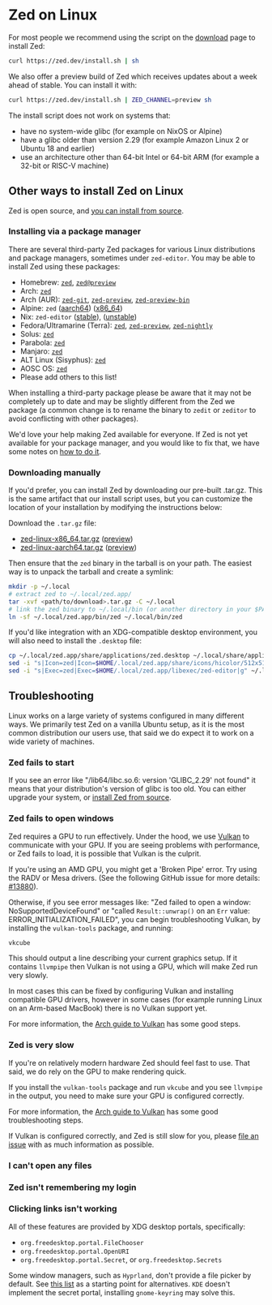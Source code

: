 # Zed on Linux

For most people we recommend using the script on the [download](/download) page to install Zed:

```sh
curl https://zed.dev/install.sh | sh
```

We also offer a preview build of Zed which receives updates about a week ahead of stable. You can install it with:

```sh
curl https://zed.dev/install.sh | ZED_CHANNEL=preview sh
```

The install script does not work on systems that:
* have no system-wide glibc (for example on NixOS or Alpine)
* have a glibc older than version 2.29 (for example Amazon Linux 2 or Ubuntu 18 and earlier)
* use an architecture other than 64-bit Intel or 64-bit ARM (for example a 32-bit or RISC-V machine)

## Other ways to install Zed on Linux

Zed is open source, and [you can install from source](./development/linux.md).

### Installing via a package manager

There are several third-party Zed packages for various Linux distributions and package managers, sometimes under `zed-editor`. You may be able to install Zed using these packages:

* Homebrew: [`zed`](https://formulae.brew.sh/cask/zed), [`zed@preview`](https://formulae.brew.sh/cask/zed@preview)
* Arch: [`zed`](https://archlinux.org/packages/extra/x86_64/zed/)
* Arch (AUR): [`zed-git`](https://aur.archlinux.org/packages/zed-git), [`zed-preview`](https://aur.archlinux.org/packages/zed-preview),  [`zed-preview-bin`](https://aur.archlinux.org/packages/zed-preview-bin)
* Alpine: `zed` ([aarch64](https://pkgs.alpinelinux.org/package/edge/testing/aarch64/zed)) ([x86_64](https://pkgs.alpinelinux.org/package/edge/testing/x86_64/zed))
* Nix: `zed-editor` ([stable](https://search.nixos.org/packages?show=zed-editor)), ([unstable](https://search.nixos.org/packages?channel=unstable&show=zed-editor))
* Fedora/Ultramarine (Terra): [`zed`](https://github.com/terrapkg/packages/tree/frawhide/anda/devs/zed/stable), [`zed-preview`](https://github.com/terrapkg/packages/tree/frawhide/anda/devs/zed/preview), [`zed-nightly`](https://github.com/terrapkg/packages/tree/frawhide/anda/devs/zed/nightly)
* Solus: [`zed`](https://github.com/getsolus/packages/tree/main/packages/z/zed)
* Parabola: [`zed`](https://www.parabola.nu/packages/extra/x86_64/zed/)
* Manjaro: [`zed`](https://packages.manjaro.org/?query=zed)
* ALT Linux (Sisyphus): [`zed`](https://packages.altlinux.org/en/sisyphus/srpms/zed/)
* AOSC OS: [`zed`](https://packages.aosc.io/packages/zed)
* Please add others to this list!

When installing a third-party package please be aware that it may not be completely up to date and may be slightly different from the Zed we package (a common change is to rename the binary to `zedit` or `zeditor` to avoid conflicting with other packages).

We'd love your help making Zed available for everyone. If Zed is not yet available for your package manager, and you would like to fix that, we have some notes on [how to do it](./development/linux.md#notes-for-packaging-zed).

### Downloading manually

If you'd prefer, you can install Zed by downloading our pre-built .tar.gz. This is the same artifact that our install script uses, but you can customize the location of your installation by modifying the instructions below:

Download the `.tar.gz` file:

* [zed-linux-x86_64.tar.gz](https://zed.dev/api/releases/stable/latest/zed-linux-x86_64.tar.gz) ([preview](https://zed.dev/api/releases/preview/latest/zed-linux-x86_64.tar.gz))
* [zed-linux-aarch64.tar.gz](https://zed.dev/api/releases/stable/latest/zed-linux-aarch64.tar.gz)
 ([preview](https://zed.dev/api/releases/preview/latest/zed-linux-aarch64.tar.gz))

Then ensure that the `zed` binary in the tarball is on your path. The easiest way is to unpack the tarball and create a symlink:

```sh
mkdir -p ~/.local
# extract zed to ~/.local/zed.app/
tar -xvf <path/to/download>.tar.gz -C ~/.local
# link the zed binary to ~/.local/bin (or another directory in your $PATH)
ln -sf ~/.local/zed.app/bin/zed ~/.local/bin/zed
```

If you'd like integration with an XDG-compatible desktop environment, you will also need to install the `.desktop` file:

```sh
cp ~/.local/zed.app/share/applications/zed.desktop ~/.local/share/applications/zed.desktop
sed -i "s|Icon=zed|Icon=$HOME/.local/zed.app/share/icons/hicolor/512x512/apps/zed.png|g" ~/.local/share/applications/zed.desktop
sed -i "s|Exec=zed|Exec=$HOME/.local/zed.app/libexec/zed-editor|g" ~/.local/share/applications/zed.desktop
```

## Troubleshooting

Linux works on a large variety of systems configured in many different ways. We primarily test Zed on a vanilla Ubuntu setup, as it is the most common distribution our users use, that said we do expect it to work on a wide variety of machines.

### Zed fails to start

If you see an error like "/lib64/libc.so.6: version 'GLIBC_2.29' not found" it means that your distribution's version of glibc is too old. You can either upgrade your system, or [install Zed from source](./development/linux.md).

### Zed fails to open windows

Zed requires a GPU to run effectively. Under the hood, we use [Vulkan](https://www.vulkan.org/) to communicate with your GPU. If you are seeing problems with performance, or Zed fails to load, it is possible that Vulkan is the culprit.

If you're using an AMD GPU, you might get a 'Broken Pipe' error. Try using the RADV or Mesa drivers. (See the following GitHub issue for more details: [#13880](https://github.com/zed-industries/zed/issues/13880)).

Otherwise, if you see error messages like: "Zed failed to open a window: NoSupportedDeviceFound" or "called `Result::unwrap()` on an `Err` value: ERROR_INITIALIZATION_FAILED", you can begin troubleshooting Vulkan, by installing the `vulkan-tools` package, and running:

```sh
vkcube
```

This should output a line describing your current graphics setup. If it contains `llvmpipe` then Vulkan is not using a GPU, which will make Zed run very slowly.

In most cases this can be fixed by configuring Vulkan and installing compatible GPU drivers, however in some cases (for example running Linux on an Arm-based MacBook) there is no Vulkan support yet.

For more information, the [Arch guide to Vulkan](https://wiki.archlinux.org/title/Vulkan) has some good steps.

### Zed is very slow

If you're on relatively modern hardware Zed should feel fast to use. That said, we do rely on the GPU to make rendering quick.

If you install the `vulkan-tools` package and run `vkcube` and you see `llvmpipe` in the output, you need to make sure your GPU is configured correctly.

For more information, the [Arch guide to Vulkan](https://wiki.archlinux.org/title/Vulkan) has some good troubleshooting steps.

If Vulkan is configured correctly, and Zed is still slow for you, please [file an issue](https://github.com/zed-industries/zed) with as much information as possible.

### I can't open any files
### Zed isn't remembering my login
### Clicking links isn't working

All of these features are provided by XDG desktop portals, specifically:

- `org.freedesktop.portal.FileChooser`
- `org.freedesktop.portal.OpenURI`
- `org.freedesktop.portal.Secret`, or `org.freedesktop.Secrets`

Some window managers, such as `Hyprland`, don't provide a file picker by default. See [this list](https://wiki.archlinux.org/title/XDG_Desktop_Portal#List_of_backends_and_interfaces) as a starting point for alternatives. `KDE` doesn't implement the secret portal, installing `gnome-keyring` may solve this.
